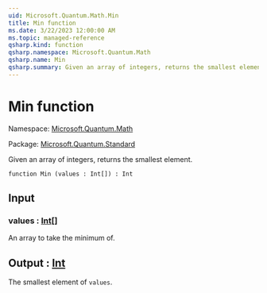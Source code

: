 ```yaml
---
uid: Microsoft.Quantum.Math.Min
title: Min function
ms.date: 3/22/2023 12:00:00 AM
ms.topic: managed-reference
qsharp.kind: function
qsharp.namespace: Microsoft.Quantum.Math
qsharp.name: Min
qsharp.summary: Given an array of integers, returns the smallest element.
---
```


# Min function

Namespace: [Microsoft.Quantum.Math](xref:Microsoft.Quantum.Math)

Package: [Microsoft.Quantum.Standard](https://nuget.org/packages/Microsoft.Quantum.Standard)


Given an array of integers, returns the smallest element.

```qsharp
function Min (values : Int[]) : Int
```


## Input

### values : [Int](xref:microsoft.quantum.qsharp.valueliterals#int-literals)[]

An array to take the minimum of.



## Output : [Int](xref:microsoft.quantum.qsharp.valueliterals#int-literals)

The smallest element of `values`.